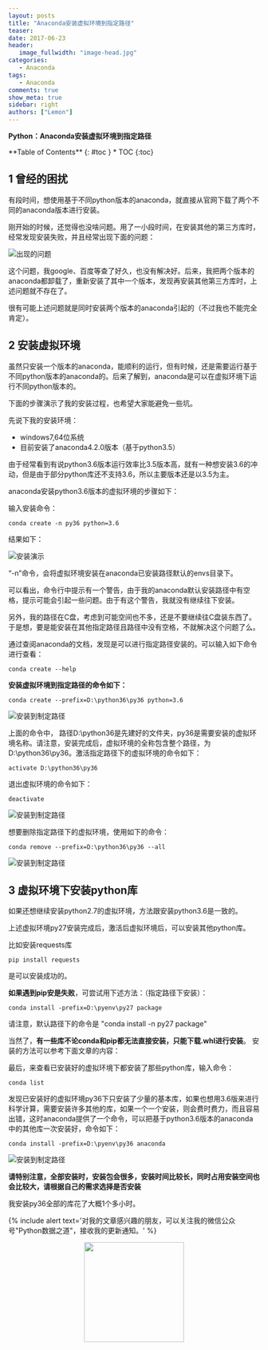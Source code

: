 ```yaml
---
layout: posts
title: "Anaconda安装虚拟环境到指定路径"
teaser:
date: 2017-06-23
header:
   image_fullwidth: "image-head.jpg"
categories:
   - Anaconda
tags:
   - Anaconda
comments: true
show_meta: true
sidebar: right
authors: ["Lemon"]
---
```


**Python：Anaconda安装虚拟环境到指定路径**



<div class="panel radius" markdown="1">
**Table of Contents**
{: #toc }
*  TOC
{:toc}
</div>





## 1 曾经的困扰

有段时间，想使用基于不同python版本的anaconda，就直接从官网下载了两个不同的anaconda版本进行安装。

刚开始的时候，还觉得也没啥问题。用了一小段时间，在安装其他的第三方库时，经常发现安装失败，并且经常出现下面的问题：

![出现的问题](/images/posts/Anaconda-install-env/pre.png)



这个问题，我google、百度等查了好久，也没有解决好。后来，我把两个版本的anaconda都卸载了，重新安装了其中一个版本，发现再安装其他第三方库时，上述问题就不存在了。

很有可能上述问题就是同时安装两个版本的anaconda引起的（不过我也不能完全肯定）。

## 2 安装虚拟环境

虽然只安装一个版本的anaconda，能顺利的运行，但有时候，还是需要运行基于不同python版本的anaconda的。后来了解到，anaconda是可以在虚拟环境下运行不同python版本的。

下面的步骤演示了我的安装过程，也希望大家能避免一些坑。

先说下我的安装环境：

* windows7,64位系统
* 目前安装了anaconda4.2.0版本（基于python3.5）

由于经常看到有说python3.6版本运行效率比3.5版本高，就有一种想安装3.6的冲动，但是由于部分python库还不支持3.6，所以主要版本还是以3.5为主。

anaconda安装python3.6版本的虚拟环境的步骤如下：

输入安装命令：
```
conda create -n py36 python=3.6
```
结果如下：

![安装演示](/images/posts/Anaconda-install-env/1-s.jpg)


“-n”命令，会将虚拟环境安装在anaconda已安装路径默认的envs目录下。

可以看出，命令行中提示有一个警告，由于我的anaconda默认安装路径中有空格，提示可能会引起一些问题。由于有这个警告，我就没有继续往下安装。

另外，我的路径在C盘，考虑到可能空间也不多，还是不要继续往C盘装东西了。于是想，要是能安装在其他指定路径且路径中没有空格，不就解决这个问题了么。

通过查阅anaconda的文档，发现是可以进行指定路径安装的。可以输入如下命令进行查看：

```
conda create --help
```

**安装虚拟环境到指定路径的命令如下：**

```
conda create --prefix=D:\python36\py36 python=3.6
```


![安装到制定路径](/images/posts/Anaconda-install-env/2.jpg)

上面的命令中， 路径D:\python36是先建好的文件夹，py36是需要安装的虚拟环境名称。请注意，安装完成后，虚拟环境的全称包含整个路径，为D:\python36\py36。激活指定路径下的虚拟环境的命令如下：
```
activate D:\python36\py36
```

退出虚拟环境的命令如下：
```
deactivate
```
![安装到制定路径](/images/posts/Anaconda-install-env/3_s.jpg)


想要删除指定路径下的虚拟环境，使用如下的命令：
```
conda remove --prefix=D:\python36\py36 --all
```

![安装到制定路径](/images/posts/Anaconda-install-env/4.jpg)



## 3 虚拟环境下安装python库
如果还想继续安装python2.7的虚拟环境，方法跟安装python3.6是一致的。

上述虚拟环境py27安装完成后，激活后虚拟环境后，可以安装其他python库。

比如安装requests库

```
pip install requests
```

是可以安装成功的。

**如果遇到pip安是失败**，可尝试用下述方法：（指定路径下安装）：

```
conda install -prefix=D:\pyenv\py27 package
```

请注意，默认路径下的命令是 "conda install -n py27 package"

当然了，**有一些库不论conda和pip都无法直接安装，只能下载.whl进行安装**。
安装的方法可以参考下面文章的内容：


最后，来查看已安装好的虚拟环境下都安装了那些python库，输入命令：

```
conda list
```

发现已安装好的虚拟环境py36下只安装了少量的基本库，如果也想用3.6版来进行科学计算，需要安装许多其他的库，如果一个一个安装，则会费时费力，而且容易出错，这时anaconda提供了一个命令，可以把基于python3.6版本的anaconda中的其他库一次安装好，命令如下：

```
conda install -prefix=D:\pyenv\py36 anaconda
```


![安装到制定路径](/images/posts/Anaconda-install-env/5.jpg)

**请特别注意，全部安装时，安装包会很多，安装时间比较长，同时占用安装空间也会比较大，请根据自己的需求选择是否安装**

我安装py36全部的库花了大概1个多小时。



{% include alert text='对我的文章感兴趣的朋友，可以关注我的微信公众号"Python数据之道"，接收我的更新通知。' %}

<div align="center"><img src="/images/qrcode.jpg" width="200"/></div>
